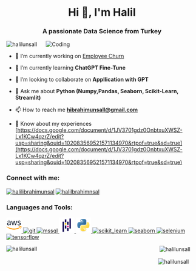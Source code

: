 <h1 align="center">Hi 👋, I'm Halil</h1>
<h3 align="center">A passionate Data Science from Turkey</h3>
<img align="right" alt="Coding" width="400" src="https://cdn.dribbble.com/users/176039/screenshots/9022929/media/b21392d51355d99c7b82a5fedf2c4f85.gif">
<p align="left"> <img src="https://komarev.com/ghpvc/?username=halilunsall&label=Profile%20views&color=0e75b6&style=flat" alt="halilunsall" /> </p>

- 🔭 I’m currently working on [Employee Churn](https://github.com/halilunsall/Churn-Prediction)

- 🌱 I’m currently learning **ChatGPT Fine-Tune**

- 👯 I’m looking to collaborate on **Appllication with GPT**

- 💬 Ask me about **Python (Numpy,Pandas, Seaborn, Scikit-Learn, Streamlit)**

- 📫 How to reach me **hibrahimunsall@gmail.com**

- 📄 Know about my experiences [https://docs.google.com/document/d/1JV3701gdz0OnbtxuXWSZ-Lx1KCw4qzrZ/edit?usp=sharing&ouid=102083569521571134970&rtpof=true&sd=true](https://docs.google.com/document/d/1JV3701gdz0OnbtxuXWSZ-Lx1KCw4qzrZ/edit?usp=sharing&ouid=102083569521571134970&rtpof=true&sd=true)

<h3 align="left">Connect with me:</h3>
<p align="left">
<a href="https://linkedin.com/in/halilibrahimunsal" target="blank"><img align="center" src="https://raw.githubusercontent.com/rahuldkjain/github-profile-readme-generator/master/src/images/icons/Social/linked-in-alt.svg" alt="halilibrahimunsal" height="30" width="40" /></a>
<a href="https://kaggle.com/halilbrahimnsal" target="blank"><img align="center" src="https://raw.githubusercontent.com/rahuldkjain/github-profile-readme-generator/master/src/images/icons/Social/kaggle.svg" alt="halilbrahimnsal" height="30" width="40" /></a>
</p>

<h3 align="left">Languages and Tools:</h3>
<p align="left"> <a href="https://aws.amazon.com" target="_blank" rel="noreferrer"> <img src="https://raw.githubusercontent.com/devicons/devicon/master/icons/amazonwebservices/amazonwebservices-original-wordmark.svg" alt="aws" width="40" height="40"/> </a> <a href="https://git-scm.com/" target="_blank" rel="noreferrer"> <img src="https://www.vectorlogo.zone/logos/git-scm/git-scm-icon.svg" alt="git" width="40" height="40"/> </a> <a href="https://www.microsoft.com/en-us/sql-server" target="_blank" rel="noreferrer"> <img src="https://www.svgrepo.com/show/303229/microsoft-sql-server-logo.svg" alt="mssql" width="40" height="40"/> </a> <a href="https://pandas.pydata.org/" target="_blank" rel="noreferrer"> <img src="https://raw.githubusercontent.com/devicons/devicon/2ae2a900d2f041da66e950e4d48052658d850630/icons/pandas/pandas-original.svg" alt="pandas" width="40" height="40"/> </a> <a href="https://www.python.org" target="_blank" rel="noreferrer"> <img src="https://raw.githubusercontent.com/devicons/devicon/master/icons/python/python-original.svg" alt="python" width="40" height="40"/> </a> <a href="https://scikit-learn.org/" target="_blank" rel="noreferrer"> <img src="https://upload.wikimedia.org/wikipedia/commons/0/05/Scikit_learn_logo_small.svg" alt="scikit_learn" width="40" height="40"/> </a> <a href="https://seaborn.pydata.org/" target="_blank" rel="noreferrer"> <img src="https://seaborn.pydata.org/_images/logo-mark-lightbg.svg" alt="seaborn" width="40" height="40"/> </a> <a href="https://www.selenium.dev" target="_blank" rel="noreferrer"> <img src="https://raw.githubusercontent.com/detain/svg-logos/780f25886640cef088af994181646db2f6b1a3f8/svg/selenium-logo.svg" alt="selenium" width="40" height="40"/> </a> <a href="https://www.tensorflow.org" target="_blank" rel="noreferrer"> <img src="https://www.vectorlogo.zone/logos/tensorflow/tensorflow-icon.svg" alt="tensorflow" width="40" height="40"/> </a> </p>

<p><img align="left" src="https://github-readme-stats.vercel.app/api/top-langs?username=halilunsall&show_icons=true&locale=en&layout=compact" alt="halilunsall" width="400" height="400" /></p>

<p>&nbsp;<img align="center" src="https://github-readme-stats.vercel.app/api?username=halilunsall&show_icons=true&locale=en" alt="halilunsall" width="400" height="400" /></p>

<p><img align="center" src="https://github-readme-streak-stats.herokuapp.com/?user=halilunsall&" alt="halilunsall" width="400" height="400"/></p>

